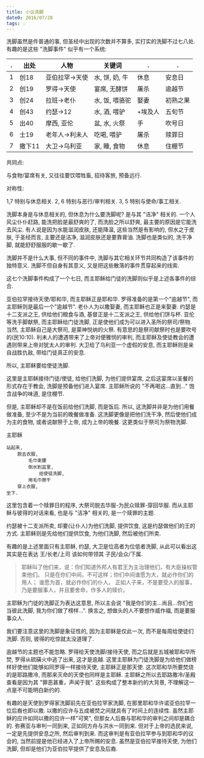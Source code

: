 ```yaml
---
title: 小议洗脚
date0: 2016/07/28
tags: ☆
---
```


洗脚虽然是件普通的事, 但圣经中出现的次数并不算多, 实打实的洗脚不过七八处. 有趣的是这些 "洗脚事件" 似乎有一个系统:

. | 出处   | 人物           | 关键词         | .       |.
--|--------|----------------|----------------|---------|---------
1 | 创18   | 亚伯拉罕->天使 | 水, 饼, 奶, 牛 | 休息    | 安息日
2 | 创19   | 罗得->天使     | 宴席, 无酵饼   | 屠杀    | 逾越节
3 | 创24   | 拉班->老仆     | 水, 饭, 喂骆驼 | 娶妻    | 初熟之果
4 | 创43   | 约瑟->12       | 水, 酒, 喂驴   | +埃及人 | 五旬节
5 | 出40   | 摩西, 亚伦     | 盆, 水, 火祭   | 手      | 吹号日
6 | 士19   | 老年人->利未人 | 吃喝, 喂驴     | 屠杀    | 赎罪日
7 | 撒下11 | 大卫->乌利亚   | 家, 睡, 食物   | 休息    | 住棚节
共同点:

与食物/宴席有关, 又往往要饮喂牲畜, 招待客旅, 预备远行.

对称性:

1,7 特别与休息相关. 2, 6 特别与恶行/审判相关. 3, 5 特别与使命/事工相关.

洗脚本身是与休息相关的, 但休息为什么要洗脚呢? 是与其 "洁净" 相关的. 一个人风尘仆仆赶路, 能洗把脸是最舒爽的了, 而洗脸之所以舒爽, 最主要的原因是它能洗去风尘. 有人说是因为水能滋润皮肤, 还能降温, 这些当然是有影响的, 但水之于皮肤, 于圣经而言, 主要还是洁净, 滋润皮肤还是要靠膏油. 洗脚也是类似的, 洗干净脚, 就能舒舒服服的歇一歇了.

洗脚并不是什么大事, 但不同的事件中, 洗脚与其它相关环节共同构造了该事件的独特意义. 洗脚不但自身有其意义, 又是把这些散落的事件贯穿起来的线索.

这七个洗脚事件构成了一个七日, 而主耶稣给门徒的洗脚则似乎是上述各事件的综合.

亚伯拉罕接待天使/耶和华, 而主耶稣正是耶和华.
罗得准备的是第一个"逾越节", 而主耶稣则是最后一个"逾越节".
老仆人为以撒娶妻, 而主耶稣也正是来娶妻.
约瑟是十二支派之王, 供给他们粮食与酒, 基督正是十二支派之王, 供给他们饼与杯.
亚伦等洗手脚献祭, 而主耶稣给门徒洗脚, 正是使他们成为可以进入圣所的祭司/祭物. 当然, 主耶稣自己是大祭司, 是蒙神悦纳的火祭. 有意思的是祭司献祭时也是要吹号的(民10:10).
利未人的遭遇带来了上帝对便雅悯的审判, 而主耶稣及使徒教会的遭遇则带来上帝对犹太人的审判.
大卫给了乌利亚一个虚假的安息, 而主耶稣则是亲自战胜仇敌, 带给门徒真正的安息.

所以, 主耶稣要给使徒洗脚.

这里是主耶稣接待门徒/使徒, 给他们洗脚, 为他们提供宴席, 之后这宴席以圣餐的形式存在于教会, 洗脚是预备他们进入宴席. 主耶稣所说的 "不再喝这...直到..." 饱含战争的味道, 是住棚节.

但是, 主耶稣却不是在饭前给他们洗脚, 而是饭后. 所以, 这洗脚并非是为他们用餐做准备, 至少不是为当前的晚餐做准备. 这洗脚更像是把他们洗干净, 然后使他们成为主的食物, 或者说献祭于上帝, 成为上帝的晚餐. 这更类似于祭司为祭物洗脚.


主耶稣

    站起来,
        脱去衣服,
            毛巾束腰
            倒水到盆里,
                给使徒洗脚,
            用毛巾擦干
        穿上衣服,
    坐下.

这里包含着一个赎罪日的程序, 大祭司脱去华服-为民众赎罪-穿回华服. 而从主耶稣与彼得的对话来看, 也是与 "洁净" 相关的, 是一个赎罪的主题.

约瑟被十二支派所卖, 却要(让仆人)为他们洗脚, 提供饮食, 这是约瑟做他们的王的方式. 主耶稣则是先给他们提供饮食, 为他们洗脚, 然后被他们所卖.

有趣的是上述里面只有主耶稣, 约瑟, 大卫是位高者为位低者洗脚, 从此可以看出这其实是在表达 王/长老/上司 该如何带领其 子民/会众/下属.

> 耶稣叫了他们来，说：你们知道外邦人有君王为主治理他们，有大臣操权管束他们。 只是在你们中间，不可这样；你们中间谁愿为大，就必作你们的用人； 谁愿为首，就必作你们的仆人。 正如人子来，不是要受人的服事，乃是要服事人，并且要舍命，作多人的赎价。

主耶稣为门徒的洗脚正为表达这意思, 所以主会说 "我是你们的主...尚且...你们也当彼此洗脚, 我为你们做了榜样...". 换言之, 想做头的人不要想作威作福, 而是要服事众人.

我们要注意这里的洗脚是象征性的, 因为主耶稣是仅此一次, 而不是每周给使徒们洗脚. 否则, 彼得的吃惊就太没道理了.

逾越节的主题也不能忽略. 罗得给天使洗脚/接待天使, 而之后就是五城被耶和华所焚, 罗得从硫磺火中逃了出来, 这才是逾越. 这里主耶稣为门徒洗脚是为给他们做榜样好使他们能够如同罗得一样接待天使, 主耶稣正是那天使. 这次耶和华所要焚烧的是耶路撒冷, 而那来灭命的天使也同样是主耶稣. 主耶稣之所以去耶路撒冷/圣殿查看是因为其 "罪恶甚重，声闻于我". 这些构成了整本新约的大背景, 不理解这一点是不可能明白新约的.

有趣的是天使到罗得家洗脚前先在亚伯拉罕家洗脚, 在那里耶和华许诺亚伯拉罕一位后裔也即以撒. 以撒的应许与五成被焚之间就具有了时间上的连续性. 虽然主耶稣的应许如同以撒的应许一样"可笑", 但那女人后裔与耶和华的审判之间却是耦合的. 弥赛亚与审判一同到来, 正如同方舟与洪水一同到来. 但对于上帝的选民来说, 一定是先提供安息之所, 然后审判到来. 而这审判是有亚伯拉罕参与到耶和华的议会的, 当然前提是他已经进入了上帝所赐的安息. 虽然是亚伯拉罕接待天使, 为他们洗脚, 但却是他们为亚伯拉罕提供了安息及后裔.

